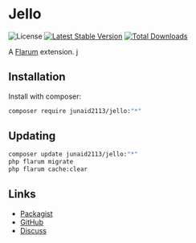 # Jello

![License](https://img.shields.io/badge/license-GPL-1.0-or-later-blue.svg) [![Latest Stable Version](https://img.shields.io/packagist/v/junaid2113/jello.svg)](https://packagist.org/packages/junaid2113/jello) [![Total Downloads](https://img.shields.io/packagist/dt/junaid2113/jello.svg)](https://packagist.org/packages/junaid2113/jello)

A [Flarum](http://flarum.org) extension. j

## Installation

Install with composer:

```sh
composer require junaid2113/jello:"*"
```

## Updating

```sh
composer update junaid2113/jello:"*"
php flarum migrate
php flarum cache:clear
```

## Links

- [Packagist](https://packagist.org/packages/junaid2113/jello)
- [GitHub](https://github.com/junaid2113/jello)
- [Discuss](https://discuss.flarum.org/d/PUT_DISCUSS_SLUG_HERE)
